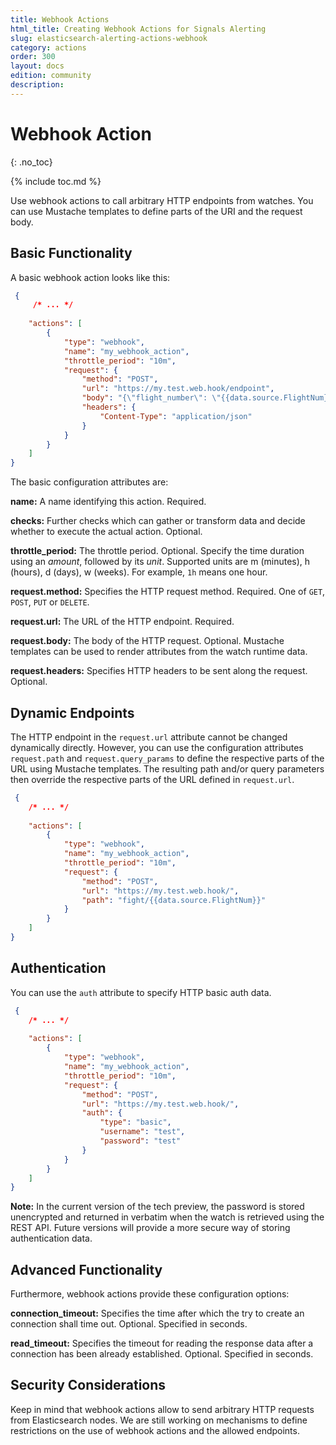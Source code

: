 ```yaml
---
title: Webhook Actions
html_title: Creating Webhook Actions for Signals Alerting
slug: elasticsearch-alerting-actions-webhook
category: actions
order: 300
layout: docs
edition: community
description: 
---
```


<!--- Copyright 2019 floragunn GmbH -->

# Webhook Action
{: .no_toc}

{% include toc.md %}

Use webhook actions to call arbitrary HTTP endpoints from watches. You can use Mustache templates to define parts of the URI and the request body.

## Basic Functionality

A basic webhook action looks like this:

```json
 {
     /* ... */ 
 
	"actions": [
		{
			"type": "webhook",
			"name": "my_webhook_action",
			"throttle_period": "10m",
			"request": {
				"method": "POST",
				"url": "https://my.test.web.hook/endpoint",
				"body": "{\"flight_number\": \"{{data.source.FlightNum}}\"}",
				"headers": {
					"Content-Type": "application/json"
				}
			}
		}
	]
}
```

The basic configuration attributes are:

**name:** A name identifying this action. Required.

**checks:** Further checks which can gather or transform data and decide whether to execute the actual action. Optional.

**throttle_period:** The throttle period. Optional. Specify the time duration using an *amount*, followed by its *unit*. Supported units are m (minutes), h (hours), d (days), w (weeks). For example, `1h` means one hour.

**request.method:** Specifies the HTTP request method. Required. One of `GET`, `POST`, `PUT` or `DELETE`.

**request.url:** The URL of the HTTP endpoint. Required.

**request.body:** The body of the HTTP request. Optional. Mustache templates can be used to render attributes from the watch runtime data. 

**request.headers:** Specifies HTTP headers to be sent along the request. Optional.

## Dynamic Endpoints

The HTTP endpoint in the `request.url` attribute cannot be changed dynamically directly. However, you can use the configuration attributes `request.path` and `request.query_params` to define the respective parts of the URL using Mustache templates. The resulting path and/or query parameters then override the respective parts of the URL defined in `request.url`.

```json
 {
    /* ... */ 
 
	"actions": [
		{
			"type": "webhook",
			"name": "my_webhook_action",
			"throttle_period": "10m",
			"request": {
				"method": "POST",
				"url": "https://my.test.web.hook/",
				"path": "fight/{{data.source.FlightNum}}"
			}
		}
	]
}
```

## Authentication

You can use the `auth` attribute to specify HTTP basic auth data.

```json
 {
    /* ... */ 
 
	"actions": [
		{
			"type": "webhook",
			"name": "my_webhook_action",
			"throttle_period": "10m",
			"request": {
				"method": "POST",
				"url": "https://my.test.web.hook/",
				"auth": {
					"type": "basic",
					"username": "test",
					"password": "test"
				}
			}
		}
	]
}
```

**Note:** In the current version of the tech preview, the password is stored unencrypted and returned in verbatim when the watch is retrieved using the REST API. Future versions will provide a more secure way of storing authentication data.

## Advanced Functionality

Furthermore, webhook actions provide these configuration options:

**connection_timeout:** Specifies the time after which the try to create an connection shall time out. Optional. Specified in seconds.

**read_timeout:** Specifies the timeout for reading the response data after a connection has been already established. Optional. Specified in seconds.

## Security Considerations

Keep in mind that webhook actions allow to send arbitrary HTTP requests from Elasticsearch nodes. We are still working on mechanisms to define restrictions on the use of webhook actions and the allowed endpoints.


